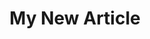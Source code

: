 ---
title: My New Article
subheading: Subheading.
uuid:
description:
excerpt:
publishDate:
authors:
  - author:
    article_role: Author
article_tags:
article_topper:
  _bookshop_name: design-system/topper/article
  label:
  background_image:
  alt_text:
  heading:
  body_text:
  show_byline: true
article_blocks:
  - _bookshop_name: design-system/column/rich-text
    text:
show_author_bios: true
type: articles
---